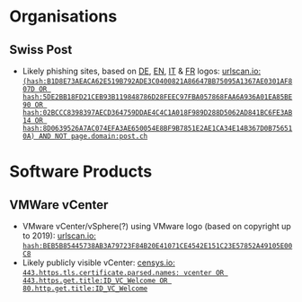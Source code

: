 # Organisations
## Swiss Post
* Likely phishing sites, based on [DE](https://www.post.ch/-/media/portal-opp/global/logos/logo---die-post.svg?vs=2&sc_lang=de), [EN](https://www.post.ch/-/media/portal-opp/global/logos/logo---die-post.svg?vs=2&sc_lang=en), [IT](https://www.post.ch/-/media/portal-opp/global/logos/logo---die-post.svg?vs=2&sc_lang=it) & [FR](https://www.post.ch/-/media/portal-opp/global/logos/logo---die-post.svg?vs=2&sc_lang=fr) logos: [urlscan.io: `(hash:B1D8E73AEACA62E519B792ADE3C0400821A86647BB75095A1367AE0301AF807D OR hash:5DE2BB18FD21CEB93B119848786D28FEEC97FBA057868FAA6A936A01EA85BE90 OR hash:02BCCC8398397AECD364759DDAE4C4C1A018F989D288D5062AD841BC6FE3AB14 OR hash:8D0639526A7AC074EFA3AE650054E8BF9B7851E2AE1CA34E14B367D0B756510A) AND NOT page.domain:post.ch`](https://urlscan.io/search/#(hash%3AB1D8E73AEACA62E519B792ADE3C0400821A86647BB75095A1367AE0301AF807D%20OR%20hash%3A5DE2BB18FD21CEB93B119848786D28FEEC97FBA057868FAA6A936A01EA85BE90%20OR%20hash%3A02BCCC8398397AECD364759DDAE4C4C1A018F989D288D5062AD841BC6FE3AB14%20OR%20hash%3A8D0639526A7AC074EFA3AE650054E8BF9B7851E2AE1CA34E14B367D0B756510A)%20AND%20NOT%20page.domain%3Apost.ch)

# Software Products
## VMWare vCenter
* VMware vCenter/vSphere(?)  using VMware logo (based on copyright up to 2019): [urlscan.io: `hash:BEB5B85445738AB3A79723F84B20E41071CE4542E151C23E57852A49105E00C8`](https://urlscan.io/search/#hash%3ABEB5B85445738AB3A79723F84B20E41071CE4542E151C23E57852A49105E00C8)
* Likely publicly visible vCenter: [censys.io: `443.https.tls.certificate.parsed.names: vcenter OR 443.https.get.title:ID_VC_Welcome OR 80.http.get.title:ID_VC_Welcome`](https://censys.io/ipv4?q=443.https.tls.certificate.parsed.names%3A+vcenter+OR+443.https.get.title%3AID_VC_Welcome+OR+80.http.get.title%3AID_VC_Welcome)